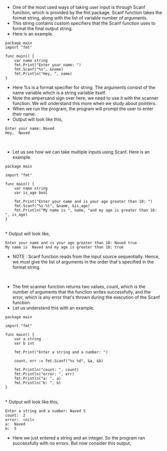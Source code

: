 * One of the most used ways of taking user input is through Scanf function, which is provided by the fmt package. Scanf function takes the format string, along with the list of variable number of arguments. 
* This string contains custom specifiers that the Scanf function uses to format the final output string. 
* Here is an example. 
 
```
package main
import "fmt"

func main() {
	var name string
	fmt.Print("Enter your name: ")
	fmt.Scanf("%s", &name)
	fmt.Println("Hey, ", name)
}
```
* Here %s is a format specifier for string. The arguments consist of the name variable which is a string variable itself. 
* Note the ampersand sign over here, we need to use it with the scanner function. We will understand this more when we study about pointers.
* When we run the program, the program will prompt the user to enter their name. 
* Output will look like this,

```
Enter your name: Naved
Hey,  Naved
```

<br>

* Let us see how we can take multiple inputs using Scanf. Here is an example.

```
package main

import "fmt"

func main() {
	var name string
	var is_age bool

	fmt.Print("Enter your name and is your age greater than 18: ")
	fmt.Scanf("%s %t", &name, &is_age)
	fmt.Println("My name is ", name, "and my age is greater than 18: ", is_age)
}
```
<br>
* Output will look like,

```
Enter your name and is your age greater than 18: Naved true
My name is  Naved and my age is greater than 18: true
```

* NOTE : Scanf function reads from the input source sequentially. Hence, we must give the list of arguments in the order that's specified in the format string. 

<br>

* The fmt scanner function returns two values, count, which is the number of arguments that the function writes successfully, and the error, which is any error that's thrown during the execution of the Scanf function. 
* Let us understand this with an example.

```
package main

import "fmt"

func main() {
	var a string
	var b int

	fmt.Print("Enter a string and a number: ")

	count, err := fmt.Scanf("%s %d", &a, &b)

	fmt.Println("count: ", count)
	fmt.Println("error: ", err)
	fmt.Println("a: ", a)
	fmt.Println("b: ", b)
}
```
<br>
* Output will look like this,

```
Enter a string and a number: Naved 5
count:  2
error:  <nil>
a:  Naved
b:  5
```

* Here we just entered a string and an integer. So the program ran successfully with no errors. But now consider this output,
